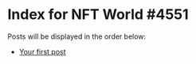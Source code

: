 # Index for NFT World #4551
Posts will be displayed in the order below:

- [Your first post](./001-first.md)


